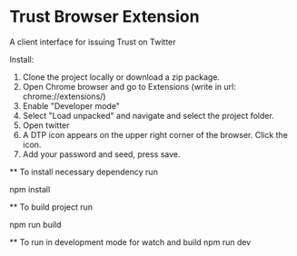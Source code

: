 # Trust Browser Extension

A client interface for issuing Trust on Twitter

Install:

1. Clone the project locally or download a zip package.
2. Open Chrome browser and go to Extensions (write in url: chrome://extensions/)
3. Enable "Developer mode"
4. Select "Load unpacked" and navigate and select the project folder.
5. Open twitter
6. A DTP icon appears on the upper right corner of the browser. Click the icon.
7. Add your password and seed, press save.

** To install necessary dependency run 

npm install

**  To build  project run

npm run build

**  To run in development mode for watch and build
npm run dev
